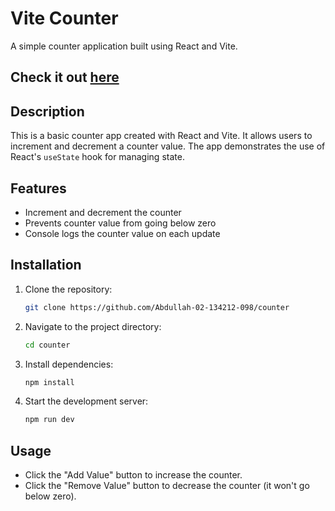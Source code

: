 ﻿# Vite Counter

A simple counter application built using React and Vite.

## Check it out [here](https://counter-ten-rose.vercel.app/)

## Description

This is a basic counter app created with React and Vite. It allows users to increment and decrement a counter value. The app demonstrates the use of React's `useState` hook for managing state.

## Features

- Increment and decrement the counter
- Prevents counter value from going below zero
- Console logs the counter value on each update

## Installation

1. Clone the repository:
   ```sh
   git clone https://github.com/Abdullah-02-134212-098/counter
   ```
2. Navigate to the project directory:
   ```sh
   cd counter
   ```
3. Install dependencies:
   ```sh
   npm install
   ```
4. Start the development server:
   ```sh
   npm run dev
   ```

## Usage

- Click the "Add Value" button to increase the counter.
- Click the "Remove Value" button to decrease the counter (it won't go below zero).

##

